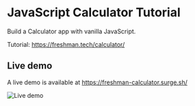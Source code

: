 # JavaScript Calculator Tutorial

Build a Calculator app with vanilla JavaScript.

Tutorial: https://freshman.tech/calculator/

## Live demo

A live demo is available at https://freshman-calculator.surge.sh/

![Live demo](https://ik.imagekit.io/freshman/ezgif-5-abbedec67296_bOO8D3Dt714.gif)
